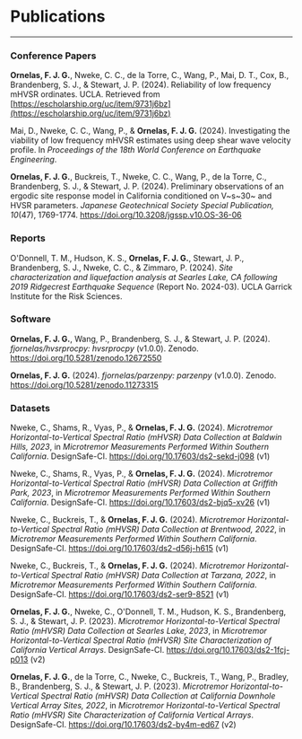 # Publications
---

### Conference Papers

**Ornelas, F. J. G.**, Nweke, C. C., de la Torre, C., Wang, P., Mai, D. T., Cox, B., Brandenberg, S. J., & Stewart, J. P. (2024). Reliability of low frequency mHVSR ordinates. UCLA. Retrieved from [https://escholarship.org/uc/item/9731j6bz](https://escholarship.org/uc/item/9731j6bz)

Mai, D., Nweke, C. C., Wang, P., & **Ornelas, F. J. G.** (2024). Investigating the viability of low frequency mHVSR estimates using deep shear wave velocity profile. In *Proceedings of the 18th World Conference on Earthquake Engineering*.

**Ornelas, F. J. G.**, Buckreis, T., Nweke, C. C., Wang, P., de la Torre, C., Brandenberg, S. J., & Stewart, J. P. (2024). Preliminary observations of an ergodic site response model in California conditioned on V~s~30~ and HVSR parameters. *Japanese Geotechnical Society Special Publication, 10*(47), 1769-1774. https://doi.org/10.3208/jgssp.v10.OS-36-06

### Reports

O'Donnell, T. M., Hudson, K. S., **Ornelas, F. J. G.**, Stewart, J. P., Brandenberg, S. J., Nweke, C. C., & Zimmaro, P. (2024). *Site characterization and liquefaction analysis at Searles Lake, CA following 2019 Ridgecrest Earthquake Sequence* (Report No. 2024-03). UCLA Garrick Institute for the Risk Sciences.

### Software

**Ornelas, F. J. G.**, Wang, P., Brandenberg, S. J., & Stewart, J. P. (2024). *fjornelas/hvsrprocpy: hvsrprocpy* (v1.0.0). Zenodo. https://doi.org/10.5281/zenodo.12672550

**Ornelas, F. J. G.** (2024). *fjornelas/parzenpy: parzenpy* (v1.0.0). Zenodo. https://doi.org/10.5281/zenodo.11273315

### Datasets

Nweke, C., Shams, R., Vyas, P., & **Ornelas, F. J. G.** (2024). *Microtremor Horizontal-to-Vertical Spectral Ratio (mHVSR) Data Collection at Baldwin Hills, 2023*, in *Microtremor Measurements Performed Within Southern California*. DesignSafe-CI. https://doi.org/10.17603/ds2-sekd-j098 (v1)

Nweke, C., Shams, R., Vyas, P., & **Ornelas, F. J. G.** (2024). *Microtremor Horizontal-to-Vertical Spectral Ratio (mHVSR) Data Collection at Griffith Park, 2023*, in *Microtremor Measurements Performed Within Southern California*. DesignSafe-CI. https://doi.org/10.17603/ds2-bjq5-xv26 (v1)

Nweke, C., Buckreis, T., & **Ornelas, F. J. G.** (2024). *Microtremor Horizontal-to-Vertical Spectral Ratio (mHVSR) Data Collection at Brentwood, 2022*, in *Microtremor Measurements Performed Within Southern California*. DesignSafe-CI. https://doi.org/10.17603/ds2-d56j-h615 (v1)

Nweke, C., Buckreis, T., & **Ornelas, F. J. G.** (2024). *Microtremor Horizontal-to-Vertical Spectral Ratio (mHVSR) Data Collection at Tarzana, 2022*, in *Microtremor Measurements Performed Within Southern California*. DesignSafe-CI. https://doi.org/10.17603/ds2-ser9-8521 (v1)

**Ornelas, F. J. G.**, Nweke, C., O'Donnell, T. M., Hudson, K. S., Brandenberg, S. J., & Stewart, J. P. (2023). *Microtremor Horizontal-to-Vertical Spectral Ratio (mHVSR) Data Collection at Searles Lake, 2023*, in *Microtremor Horizontal-to-Vertical Spectral Ratio (mHVSR) Site Characterization of California Vertical Arrays*. DesignSafe-CI. https://doi.org/10.17603/ds2-1fcj-p013 (v2)

**Ornelas, F. J. G.**, de la Torre, C., Nweke, C., Buckreis, T., Wang, P., Bradley, B., Brandenberg, S. J., & Stewart, J. P. (2023). *Microtremor Horizontal-to-Vertical Spectral Ratio (mHVSR) Data Collection at California Downhole Vertical Array Sites, 2022*, in *Microtremor Horizontal-to-Vertical Spectral Ratio (mHVSR) Site Characterization of California Vertical Arrays*. DesignSafe-CI. https://doi.org/10.17603/ds2-by4m-ed67 (v2)
